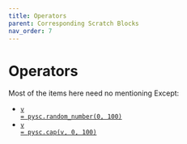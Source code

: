 ```yaml
---
title: Operators
parent: Corresponding Scratch Blocks
nav_order: 7
---
```


# Operators
Most of the items here need no mentioning
Except: 
- <a target="_blank" href="../../pdoc/pyscratch/helper.html#random_number"><code>v = pysc.random_number(0, 100)</code></a> 
- <a target="_blank" href="../../pdoc/pyscratch/helper.html#cap"><code>v = pysc.cap(v, 0, 100)</code></a> 
